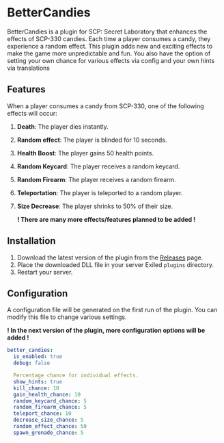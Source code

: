 # BetterCandies

BetterCandies is a plugin for SCP: Secret Laboratory that enhances the effects of SCP-330 candies. Each time a player consumes a candy, they experience a random effect. This plugin adds new and exciting effects to make the game more unpredictable and fun. You also have the option of setting your own chance for various effects via config and your own hints via translations

## Features

When a player consumes a candy from SCP-330, one of the following effects will occur:

1. **Death**: The player dies instantly.
2. **Random effect**: The player is blinded for 10 seconds.
3. **Health Boost**: The player gains 50 health points.
4. **Random Keycard**: The player receives a random keycard.
5. **Random Firearm**: The player receives a random firearm.
6. **Teleportation**: The player is teleported to a random player.
7. **Size Decrease**: The player shrinks to 50% of their size.


    **! There are many more effects/features planned to be added !**

## Installation

1. Download the latest version of the plugin from the [Releases](https://github.com/Mruczek2137/better-candies/releases) page.
2. Place the downloaded DLL file in your server Exiled `plugins` directory.
3. Restart your server.


## Configuration

A configuration file will be generated on the first run of the plugin. You can modify this file to change various settings.

**! In the next version of the plugin, more configuration options will be added !**

```yaml
better_candies:
  is_enabled: true
  debug: false

  Percentage chance for individual effects.
  show_hints: true
  kill_chance: 10
  gain_health_chance: 10
  random_keycard_chance: 5
  random_firearm_chance: 5
  teleport_chance: 10
  decrease_size_chance: 5
  random_effect_chance: 50
  spawn_grenade_chance: 5
